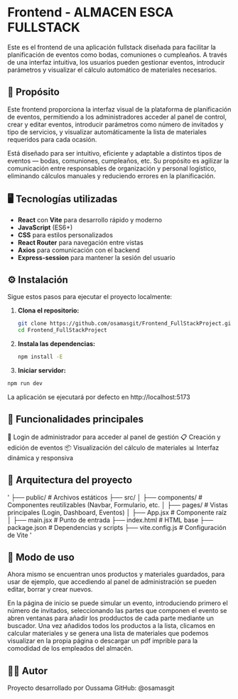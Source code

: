 # Frontend - ALMACEN ESCA FULLSTACK

Este es el frontend de una aplicación fullstack diseñada para facilitar la planificación de eventos como bodas, comuniones o cumpleaños. A través de una interfaz intuitiva, los usuarios pueden gestionar eventos, introducir parámetros y visualizar el cálculo automático de materiales necesarios.

## 📌 Propósito

Este frontend proporciona la interfaz visual de la plataforma de planificación de eventos, permitiendo a los administradores acceder al panel de control, crear y editar eventos, introducir parámetros como número de invitados y tipo de servicios, y visualizar automáticamente la lista de materiales requeridos para cada ocasión.

Está diseñado para ser intuitivo, eficiente y adaptable a distintos tipos de eventos — bodas, comuniones, cumpleaños, etc. Su propósito es agilizar la comunicación entre responsables de organización y personal logístico, eliminando cálculos manuales y reduciendo errores en la planificación.

## 🖥️ Tecnologías utilizadas

- **React** con **Vite** para desarrollo rápido y moderno
- **JavaScript** (ES6+)
- **CSS** para estilos personalizados
- **React Router** para navegación entre vistas
- **Axios** para comunicación con el backend
- **Express-session** para mantener la sesión del usuario

## ⚙️ Instalación

Sigue estos pasos para ejecutar el proyecto localmente:

1. **Clona el repositorio:**
   ```bash
   git clone https://github.com/osamasgit/Frontend_FullStackProject.git
   cd Frontend_FullStackProject
   ```
2. **Instala las dependencias:**
   ```bash
   npm install -E
   ```
3. **Iniciar servidor:**
  ```bash
  npm run dev
  ```
La aplicación se ejecutará por defecto en http://localhost:5173

## 🚀 Funcionalidades principales

🔐 Login de administrador para acceder al panel de gestión
📋 Creación y edición de eventos
📦 Visualización del cálculo de materiales
📊 Interfaz dinámica y responsiva

## 🧱 Arquitectura del proyecto
'
├── public/             # Archivos estáticos
├── src/
│   ├── components/     # Componentes reutilizables (Navbar, Formulario, etc.
│   ├── pages/          # Vistas principales (Login, Dashboard, Eventos)
│   ├── App.jsx         # Componente raíz
│   ├── main.jsx        # Punto de entrada
├── index.html          # HTML base
├── package.json        # Dependencias y scripts
├── vite.config.js      # Configuración de Vite
'
## 🧪 Modo de uso
Ahora mismo se encuentran unos productos y materiales guardados, para usar de ejemplo, que accediendo al panel de administración se pueden editar, borrar y crear nuevos.

En la página de inicio se puede simular un evento, introduciendo primero el número de invitados, seleccionando las partes que componen el evento se abren ventanas para añadir los prodductos de cada parte mediante un buscador. Una vez añadidos todos los productos a la lista, clicamos en calcular materiales y se genera una lista de materiales que podemos visualizar en la propia página o descargar un pdf imprible para la comodidad de los empleados del almacén.

## 👨‍💻 Autor
Proyecto desarrollado por Oussama GitHub: @osamasgit

